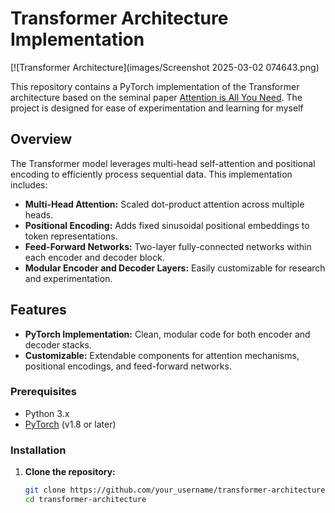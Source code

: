 # Transformer Architecture Implementation

[![Transformer Architecture](images/Screenshot 2025-03-02 074643.png)

This repository contains a PyTorch implementation of the Transformer architecture based on the seminal paper [Attention is All You Need](https://arxiv.org/abs/1706.03762). The project is designed for ease of experimentation and learning for myself

## Overview

The Transformer model leverages multi-head self-attention and positional encoding to efficiently process sequential data. This implementation includes:
- **Multi-Head Attention:** Scaled dot-product attention across multiple heads.
- **Positional Encoding:** Adds fixed sinusoidal positional embeddings to token representations.
- **Feed-Forward Networks:** Two-layer fully-connected networks within each encoder and decoder block.
- **Modular Encoder and Decoder Layers:** Easily customizable for research and experimentation.

## Features

- **PyTorch Implementation:** Clean, modular code for both encoder and decoder stacks.
- **Customizable:** Extendable components for attention mechanisms, positional encodings, and feed-forward networks.

### Prerequisites

- Python 3.x
- [PyTorch](https://pytorch.org/) (v1.8 or later)

### Installation

1. **Clone the repository:**
   ```bash
   git clone https://github.com/your_username/transformer-architecture.git
   cd transformer-architecture
   
